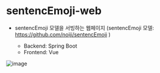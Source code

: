 # sentencEmoji-web
- sentencEmoji 모델을 서빙하는 웹페이지 (sentencEmoji 모델: https://github.com/noiji/sentencEmoji )

  - Backend: Spring Boot
  - Frontend: Vue

![image](https://user-images.githubusercontent.com/52301388/153803255-59cab978-8142-4b94-b5af-624e241d2879.png)
